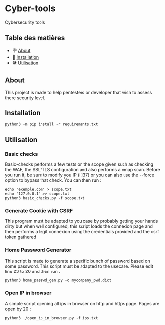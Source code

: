 # Cyber-tools
Cybersecurity tools

## Table des matières

- 🪧 [About](#about)
- 🚀 [Installation](#installation)
- 🛠️ [Utilisation](#utilisation)

## About

This project is made to help pentesters or developer that wish to assess there security level. 

## Installation 
```
python3 -m pip install -r requirements.txt
```

## Utilisation
### Basic checks

Basic-checks performs a few tests on the scope given such as checking the WAF, the SSL/TLS configuration and also performs a nmap scan. Before you run it, be sure to modify you IP (l.137) or you can also use the --force option to bypass that check. You can then run :
 ```
echo 'exemple.com' > scope.txt
echo '127.0.0.1' >> scope.txt
python3 basic_checks.py -f scope.txt
```

### Generate Cookie with CSRF

This program must be adapted to you case by probably getting your hands dirty but when well configured, this script loads the connexion page and then performs a legit connexion using the credentials provided and the csrf token gathered

### Home Password Generator

This script is made to generate a specific bunch of password based on some password. This script must be adapted to the usecase. Please edit line 23 to 26 and then run :
```
python3 home_passwd_gen.py -o mycompany_pwd.dict
```

### Open IP in browser

A simple script opening all ips in browser on http and https page. Pages are open by 20 :
```
python3 ./open_ip_in_browser.py -f ips.txt
```
